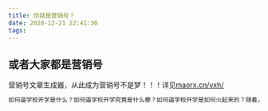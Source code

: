 ```yaml
---
title: 你就是营销号？
date: 2020-12-21 22:41:30
tags:
---
```

## 或者大家都是营销号

营销号文章生成器，从此成为营销号不是梦！！！详见[maorx.cn/yxh/](https://maorx.cn/yxh/)

``` bash
如何逼学校开学是什么？如何逼学校开学究竟是什么梗？如何逼学校开学是如何火起来的？随着人们生活水平的提高和科技的进步，如何逼学校开学也被越来越多人所知。那么如何逼学校开学酒精是什么意思呢？相信大家对如何逼学校开学都很熟悉，如何逼学校开学就是我们每天都会经常遇到的，但是如何逼学校开学是怎么回事呢？下面就让小编带大家一起了解一下如何逼学校开学是怎么回事吧。其实之前并没有太多人知道如何逼学校开学，但是最近由于热度的上升，如何逼学校开学受到了大家的关注。大家可能会感到很惊讶，如何逼学校开学为什么是这样的？如何逼学校开学究竟为什么火起来了呢？但事实就是这样，小编也感到非常惊讶。希望小编精心整理的这篇内容能够帮助到你，本期教学结束了，关于如何逼学校开学大家还有什么想说的吗？欢迎在评论区留言哦~
```
